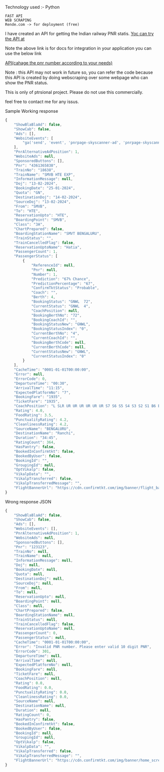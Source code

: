 Technology used :- Python
```
FAST API
WEB SCRAPING
Rende.com -> for deployment (free)
```


I have created an API for getting the Indian railway PNR statis.
[Yoc can try the API at ](https://pnr-status-for-railways-api.onrender.com/docs)

Note the above link is for docs for integration in your application you can use the below link

[API(cahage the pnr number according to your needs)](https://pnr-status-for-railways-api.onrender.com/status?pnr=1234567890)

Note : this API may not work in future so, you can refer the code because this API is created by doing webscraping over some webpage who can show the PNR status.

This is only of ptrsional project. 
Please do not use this commercially.

feel free to contact me for any issus.

Sample Working response 
```javascript
{
    "ShowBlaBlaAd": false,
    "ShowCab": false,
    "Ads": [],
    "WebsiteEvents": [
        "ga('send', 'event', 'pnrpage-skyscanner-ad', 'pnrpage-skyscanner-ad-shown')"
    ],
    "PnrAlternativeAdPosition": 1,
    "WebsiteAds": null,
    "SponsoredButtons": [],
    "Pnr": "4361365838",
    "TrainNo": "18638",
    "TrainName": "SMVB HTE EXP",
    "InformationMessage": null,
    "Doj": "13-02-2024",
    "BookingDate": "25-01-2024",
    "Quota": "GN",
    "DestinationDoj": "14-02-2024",
    "SourceDoj": "13-02-2024",
    "From": "SMVB",
    "To": "HTE",
    "ReservationUpto": "HTE",
    "BoardingPoint": "SMVB",
    "Class": "3A",
    "ChartPrepared": false,
    "BoardingStationName": "SMVT BENGALURU",
    "TrainStatus": "",
    "TrainCancelledFlag": false,
    "ReservationUptoName": "Hatia",
    "PassengerCount": 1,
    "PassengerStatus": [
        {
            "ReferenceId": null,
            "Pnr": null,
            "Number": 1,
            "Prediction": "67% Chance",
            "PredictionPercentage": "67",
            "ConfirmTktStatus": "Probable",
            "Coach": "",
            "Berth": 4,
            "BookingStatus": "GNWL  72",
            "CurrentStatus": "GNWL  4",
            "CoachPosition": null,
            "BookingBerthNo": "72",
            "BookingCoachId": "",
            "BookingStatusNew": "GNWL",
            "BookingStatusIndex": "0",
            "CurrentBerthNo": "4",
            "CurrentCoachId": "",
            "BookingBerthCode": null,
            "CurrentBerthCode": null,
            "CurrentStatusNew": "GNWL",
            "CurrentStatusIndex": "0"
        }
    ],
    "CacheTime": "0001-01-01T00:00:00",
    "Error": null,
    "ErrorCode": 0,
    "DepartureTime": "00:30",
    "ArrivalTime": "11:15",
    "ExpectedPlatformNo": "7",
    "BookingFare": "1935",
    "TicketFare": "1935",
    "CoachPosition": "L SLR UR UR UR UR UR UR S7 S6 S5 S4 S3 S2 S1 B6 B5 B4 B3 B2 B1 A1 VSKP",
    "Rating": 4.0,
    "FoodRating": 3.5,
    "PunctualityRating": 4.2,
    "CleanlinessRating": 4.2,
    "SourceName": "BENGALURU",
    "DestinationName": "Ranchi",
    "Duration": "34:45",
    "RatingCount": 364,
    "HasPantry": false,
    "BookedInConfirmtkt": false,
    "BookedByUser": false,
    "BookingId": "",
    "GroupingId": null,
    "OptVikalp": false,
    "VikalpData": "",
    "VikalpTransferred": false,
    "VikalpTransferredMessage": "",
    "FlightBannerUrl": "https://cdn.confirmtkt.com/img/banner/flight_banner_waitlist_cancellation_screen.png"
}
```
Wrong response JSON 
```javascript
{
    "ShowBlaBlaAd": false,
    "ShowCab": false,
    "Ads": [],
    "WebsiteEvents": [],
    "PnrAlternativeAdPosition": 1,
    "WebsiteAds": null,
    "SponsoredButtons": [],
    "Pnr": "123123",
    "TrainNo": null,
    "TrainName": null,
    "InformationMessage": null,
    "Doj": null,
    "BookingDate": null,
    "Quota": null,
    "DestinationDoj": null,
    "SourceDoj": null,
    "From": null,
    "To": null,
    "ReservationUpto": null,
    "BoardingPoint": null,
    "Class": null,
    "ChartPrepared": false,
    "BoardingStationName": null,
    "TrainStatus": null,
    "TrainCancelledFlag": false,
    "ReservationUptoName": null,
    "PassengerCount": 0,
    "PassengerStatus": null,
    "CacheTime": "0001-01-01T00:00:00",
    "Error": "Invalid PNR number. Please enter valid 10 digit PNR",
    "ErrorCode": 301,
    "DepartureTime": null,
    "ArrivalTime": null,
    "ExpectedPlatformNo": null,
    "BookingFare": null,
    "TicketFare": null,
    "CoachPosition": null,
    "Rating": 0.0,
    "FoodRating": 0.0,
    "PunctualityRating": 0.0,
    "CleanlinessRating": 0.0,
    "SourceName": null,
    "DestinationName": null,
    "Duration": null,
    "RatingCount": 0,
    "HasPantry": false,
    "BookedInConfirmtkt": false,
    "BookedByUser": false,
    "BookingId": null,
    "GroupingId": null,
    "OptVikalp": false,
    "VikalpData": "",
    "VikalpTransferred": false,
    "VikalpTransferredMessage": "",
    "FlightBannerUrl": "https://cdn.confirmtkt.com/img/banner/home_screen_flight_banner.png"
}
```
